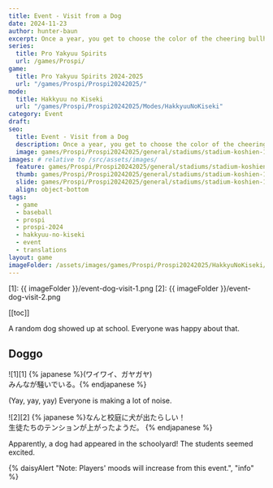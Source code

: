 ```yaml
---
title: Event - Visit from a Dog
date: 2024-11-23
author: hunter-baun
excerpt: Once a year, you get to choose the color of the cheering bullhorn
series:
  title: Pro Yakyuu Spirits
  url: /games/Prospi/
game: 
  title: Pro Yakyuu Spirits 2024-2025
  url: "/games/Prospi/Prospi20242025/"
mode: 
  title: Hakkyuu no Kiseki
  url: "/games/Prospi/Prospi20242025/Modes/HakkyuuNoKiseki"
category: Event
draft: 
seo:
  title: Event - Visit from a Dog
  description: Once a year, you get to choose the color of the cheering bullhorn
  image: games/Prospi/Prospi20242025/general/stadiums/stadium-koshien-1.png
images: # relative to /src/assets/images/
  feature: games/Prospi/Prospi20242025/general/stadiums/stadium-koshien-1.png
  thumb: games/Prospi/Prospi20242025/general/stadiums/stadium-koshien-1.png
  slide: games/Prospi/Prospi20242025/general/stadiums/stadium-koshien-1.png
  align: object-bottom
tags:
  - game
  - baseball
  - prospi
  - prospi-2024
  - hakkyuu-no-kiseki
  - event
  - translations
layout: game
imageFolder: /assets/images/games/Prospi/Prospi20242025/HakkyuNoKiseki/Events/Dog-Visit
---
```


[1]: {{ imageFolder }}/event-dog-visit-1.png
[2]: {{ imageFolder }}/event-dog-visit-2.png

[[toc]]

<article class="prose max-w-xl lg:max-w-4xl lg:prose-lg">

A random dog showed up at school. Everyone was happy about that.

## Doggo
![1][1]
{% japanese %}(ワイワイ、ガヤガヤ)<br />
みんなが騒いでいる。{% endjapanese %}

(Yay, yay, yay)
Everyone is making a lot of noise.

![2][2]
{% japanese %}なんと校庭に犬が出たらしい！<br />
生徒たちのテンションが上がったようだ。
{% endjapanese %}

Apparently, a dog had appeared in the schoolyard!
The students seemed excited.

{% daisyAlert "Note: Players' moods will increase from this event.", "info" %}

</article>